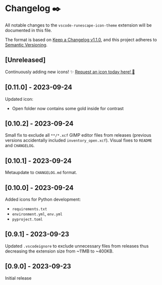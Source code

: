 # Changelog ✒️

All notable changes to the `vscode-runescape-icon-theme` extension will be documented in this file.

The format is based on [Keep a Changelog v1.1.0](https://keepachangelog.com/en/1.1.0/),
and this project adheres to [Semantic Versioning](https://semver.org/spec/v2.0.0.html).

## [Unreleased]

Continuously adding new icons! ✨ [Request an icon today here! 🎉](https://github.com/392781/vscode-runescape-icon-theme/issues/new/choose) 

## [0.11.0] - 2023-09-24

Updated icon:
- Open folder now contains some gold inside for contrast

## [0.10.2] - 2023-09-24

Small fix to exclude all `**/*.xcf` GIMP editor files from releases (previous versions accidentally included `inventory_open.xcf`). Visual fixes to `README` and `CHANGELOG`.

## [0.10.1] - 2023-09-24

Metaupdate to `CHANGELOG.md` format.

## [0.10.0] - 2023-09-24

Added icons for Python development:
- `requirements.txt`
- `environment.yml`, `env.yml`
- `pyproject.toml`

## [0.9.1] - 2023-09-23

Updated `.vscodeignore` to exclude unnecessary files from releases thus decreasing the extension size from ~11MB to ~400KB.

## [0.9.0] - 2023-09-23

Initial release
